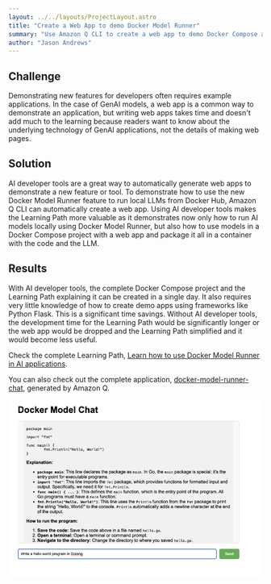 ```yaml
---
layout: ../../layouts/ProjectLayout.astro
title: "Create a Web App to demo Docker Model Runner"
summary: "Use Amazon Q CLI to create a web app to demo Docker Compose and Model Runner."
author: "Jason Andrews"
---
```


## Challenge

Demonstrating new features for developers often requires example applications. In the case of GenAI models, a web app is a common way to demonstrate an application, but writing web apps takes time and doesn't add much to the learning because readers want to know about the underlying technology of GenAI applications, not the details of making web pages. 

## Solution

AI developer tools are a great way to automatically generate web apps to demonstrate a new feature or tool. To demonstrate how to use the new Docker Model Runner feature to run local LLMs from Docker Hub, Amazon Q CLI can automatically create a web app. Using AI developer tools makes the Learning Path more valuable as it demonstrates now only how to run AI models locally using Docker Model Runner, but also how to use models in a Docker Compose project with a web app and package it all in a container with the code and the LLM.

## Results

With AI developer tools, the complete Docker Compose project and the Learning Path explaining it can be created in a single day. It also requires very little knowledge of how to create demo apps using frameworks like Python Flask. This is a significant time savings. Without AI developer tools, the development time for the Learning Path would be significantly longer or the web app would be dropped and the Learning Path simplified and it would become less useful. 

Check the complete Learning Path, [Learn how to use Docker Model Runner in AI applications](https://learn.arm.com/learning-paths/laptops-and-desktops/docker-models/).

You can also check out the complete application, [docker-model-runner-chat](https://github.com/jasonrandrews/docker-model-runner-chat), generated by Amazon Q.

![Compose #center](_images/compose-app.png)
